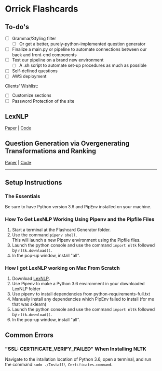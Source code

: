# Orrick Flashcards

## To-do's
- [ ] Grammar/Styling filter
    - [ ] Or get a better, purely-python-implemented question generator
- [ ] Finalize a main.py or pipeline to automate connections between our back and front-end components
- [ ] Test our pipeline on a brand new environment
    - [ ] A .sh script to automate set-up procedures as much as possible
- [ ] Self-defined  questions
- [ ] AWS deployment

Clients' Wishlist:
- [ ] Customize sections
- [ ] Password Protection of the site  

## LexNLP<br>
[Paper](https://papers.ssrn.com/sol3/papers.cfm?abstract_id=3192101) | [Code](https://github.com/LexPredict/lexpredict-lexnlp)<br>
## Question Generation via Overgenerating Transformations and Ranking<br>
[Paper](http://www.cs.cmu.edu/~ark/mheilman/questions/papers/heilman-smith-qg-tech-report.pdf) | [Code](http://www.cs.cmu.edu/~ark/mheilman/questions/)
<br>

----------------
## Setup Instructions
### The Essentials
Be sure to have Python version 3.6 and PipEnv installed on your machine.

### How To Get LexNLP Working Using Pipenv and the Pipfile Files<br>
1. Start a terminal at the Flashcard Generator folder.<br>
2. Use the command `pipenv shell`.<br>
    <t>This will launch a new Pipenv environment using the Pipfile files.<br>
3. Launch the python console and use the command `import nltk` followed by `nltk.download()`.<br>
4. In the pop-up window, install "all".<br>

### How I got LexNLP working on Mac From Scratch<br>
1. Download [LexNLP](https://github.com/LexPredict/lexpredict-lexnlp).<br>
2. Use Pipenv to make a Python 3.6 environment in your downloaded LexNLP folder<br>
3. Use pipenv to install dependencies from python-requirements-full.txt<br>
4. Manually install any dependencies which PipEnv failed to install (for me that was sklearn)<br>
5. Launch the python console and use the command `import nltk` followed by `nltk.download()`.<br>
6. In the pop-up window, install "all".<br>
    
## Common Errors<br>
### "SSL: CERTIFICATE_VERIFY_FAILED" When Installing NLTK<br>
Navigate to the intallation location of Python 3.6, open a terminal, and run the command `sudo ./Install\ Certificates.command`.

